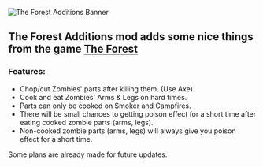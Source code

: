 ![The Forest Additions Banner](https://cdn.modrinth.com/data/cached_images/7368894ad933fa30a215919df95ad6ad820af155.png)

## **The Forest Additions** mod adds some nice things from the game [The Forest](https://endnightgames.com/games/the-forest)
### Features:
- Chop/cut Zombies' parts after killing them. (Use Axe).
- Cook and eat Zombies' Arms & Legs on hard times.
- Parts can only be cooked on Smoker and Campfires.
- There will be small chances to getting poison effect for a short time after eating cooked zombie parts (arms, legs).
- Non-cooked zombie parts (arms, legs) will always give you poison effect for a short time.

Some plans are already made for future updates.